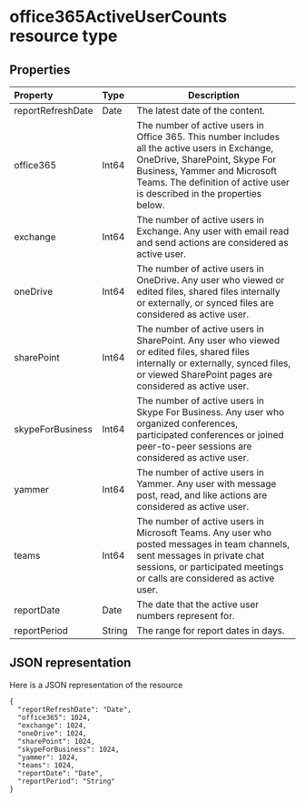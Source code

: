 # office365ActiveUserCounts resource type

## Properties

| Property          | Type   | Description                              |
| :---------------- | :----- | ---------------------------------------- |
| reportRefreshDate | Date   | The latest date of the content.          |
| office365         | Int64  | The number of active users in Office 365. This number includes all the active users in Exchange, OneDrive, SharePoint, Skype For Business, Yammer and Microsoft Teams. The definition of active user is described in the properties below. |
| exchange          | Int64  | The number of active users in Exchange. Any user with email read and send actions are considered as active user. |
| oneDrive          | Int64  | The number of active users in OneDrive. Any user who viewed or edited files, shared files internally or externally, or synced files are considered as active user. |
| sharePoint        | Int64  | The number of active users in SharePoint. Any user who viewed or edited files, shared files internally or externally, synced files, or viewed SharePoint pages are considered as active user. |
| skypeForBusiness  | Int64  | The number of active users in Skype For Business. Any user who organized conferences, participated conferences or joined peer-to-peer sessions are considered as active user. |
| yammer            | Int64  | The number of active users in Yammer. Any user with message post, read, and like actions are considered as active user. |
| teams             | Int64  | The number of active users in Microsoft Teams. Any user who posted messages in team channels, sent messages in private chat sessions, or participated meetings or calls are considered as active user. |
| reportDate        | Date   | The date that the active user numbers represent for. |
| reportPeriod      | String | The range for report dates in days.      |

## JSON representation

Here is a JSON representation of the resource

<!-- {
  "blockType": "resource",
  "@odata.type": "microsoft.graph.office365ActiveUserCounts"
} -->

```http
{
  "reportRefreshDate": "Date", 
  "office365": 1024, 
  "exchange": 1024, 
  "oneDrive": 1024, 
  "sharePoint": 1024, 
  "skypeForBusiness": 1024, 
  "yammer": 1024, 
  "teams": 1024, 
  "reportDate": "Date", 
  "reportPeriod": "String"
}
```
